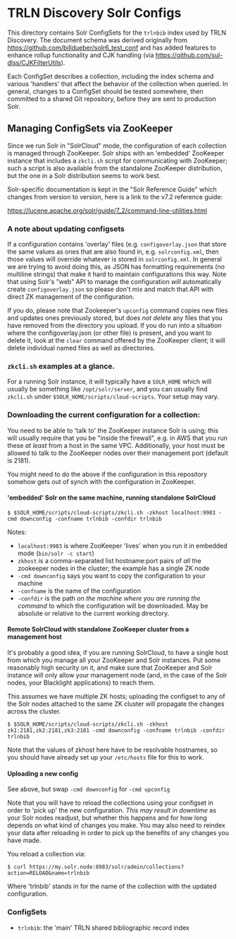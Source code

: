 # TRLN Discovery Solr Configs

This directory contains Solr ConfigSets for the `trlnbib` index used by TRLN
Discovery.  The document schema was derived originally from
https://github.com/billdueber/solr6_test_conf and has added features to enhance
rollup functionality and CJK handling (via https://github.com/sul-dlss/CJKFilterUtils).

Each ConfigSet describes a collection, including the index schema and various
'handlers' that affect the behavior of the collection when queried.  In
general, changes to a ConfigSet should be tested somewhere, then committed to a
shared Git repository, before they are sent to production Solr.

## Managing ConfigSets via ZooKeeper

Since we run Solr in "SolrCloud" mode, the configuration of each collection is
managed through ZooKeeper.  Solr ships with an 'embedded' ZooKeeper instance
that includes a `zkcli.sh` script for communicating with ZooKeeper; such a
script is also available from the standalone ZooKeeper distribution, but the
one in a Solr distribution seems to work best. 

Solr-specific documentation is kept in the "Solr Reference Guide" which changes
from version to version, here is a link to the v7.2 reference guide:

https://lucene.apache.org/solr/guide/7_2/command-line-utilities.html

### A note about updating configsets

If a configuration contains 'overlay' files (e.g. `configoverlay.json` that
store the same values as ones that are also found in, e.g. `solrconfig.xml`,
then those values will override whatever is stored in `solrconfig.xml`.  In
general we are trying to avoid doing this, as JSON has formatting requirements
(no multiline strings) that make it hard to maintain configurations this way.
Note that using Solr's "web" API to manage the configuration *will*
automatically create `configoverlay.json` so please don't mix and match that
API with direct ZK management of the configuration. 

If you do, please note that Zookeeper's `upconfig` command copies new files and
updates ones previously stored, but does *not* _delete_ any files that you have
removed from the directory you upload.  If you do run into a situation where
the configoverlay.json (or other file) is present, and you want to delete it,
look at the `clear` command offered by the ZooKeeper client; it will delete
individual named files as well as directories.

### `zkcli.sh` examples at a glance.

For a running Solr instance, it will typically have a `SOLR_HOME` which will
usually be something like `/opt/solr/server`, and you can usually find
`zkcli.sh` under `$SOLR_HOME/scripts/cloud-scripts`.  Your setup may vary.

### Downloading the current configuration for a collection:

You need to be able to 'talk to' the ZooKeeper instance Solr is using; this
will usually require that you be "inside the firewall", e.g. in AWS that you
run these *at least* from a host in the same VPC.  Additionally, your host must
be allowed to talk to the ZooKeeper nodes over their management port (default
is 2181).

You might need to do the above if the configuration in this repository somehow
gets out of synch with the configuration in ZooKeeper.

#### 'embedded' Solr on the same machine, running standalone SolrCloud

    $ $SOLR_HOME/scripts/cloud-scripts/zkcli.sh -zkhost localhost:9983 -cmd downconfig -confname trlnbib -confdir trlnbib

Notes:

  * `localhost:9983` is where ZooKeeper 'lives' when you run it in embedded mode (`bin/solr -c start`)
  * `zkhost` is a comma-separated list hostname:port pairs of *all* the zookeeper nodes in the cluster; the example has a single ZK node
  * `-cmd downconfig` says you want to copy the configuration to your machine
  * `-confname` is the name of the configuration 
  * `-confdir` is the path *on the machine where you are running the command*
    to which the configuration will be downloaded.  May be absolute or relative
    to the current working directory.

#### Remote SolrCloud with standalone ZooKeeper cluster from a management host

It's probably a good idea, if you are running SolrCloud, to have a single host
from which you manage all your ZooKeeper and Solr instances.  Put some
reasonably high security on it, and make sure that ZooKeeper and Solr instance
will only allow your management node (and, in the case of the Solr nodes, your
Blacklight applications) to reach them.

This assumes we have multiple ZK hosts; uploading the configset to any of the Solr nodes attached to the same ZK cluster
will propagate the changes across the cluster.

    $ $SOLR_HOME/scripts/cloud-scripts/zkcli.sh -zkhost zk1:2181,zk2:2181,zk3:2181 -cmd downconfig -confname trlnbib -confdir trlnbib

Note that the values of zkhost here have to be resolvable hostnames, so you should have already set up your `/etc/hosts` file for this to work.

#### Uploading a new config

See above, but swap `-cmd downconfig` for `-cmd upconfig`

Note that you will have to reload the collections using your configset in order
to 'pick up' the new configuration.  *This may result in downtime* as your Solr
nodes readjust, but whether this happens and for how long depends on what kind
of changes you make. You may also need to reindex your data after reloading in
order to pick up the benefits of any changes you have made.

You reload a collection via:

    $ curl https://my.solr.node:8983/solr/admin/collections?action=RELOAD&name=trlnbib

Where 'trlnbib' stands in for the name of the collection with the updated
configuration.

### ConfigSets 

  * `trlnbib`: the 'main' TRLN shared bibliographic record index
